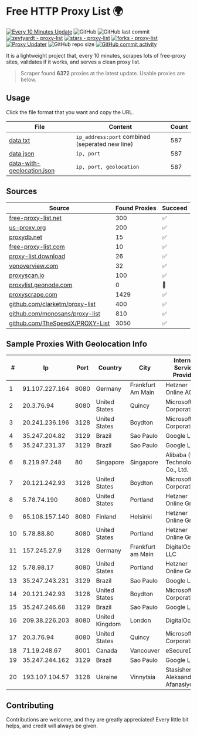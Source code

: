 
# Free HTTP Proxy List 🌍

[![Every 10 Minutes Update](https://github.com/mertguvencli/http-proxy-list/actions/workflows/main.yml/badge.svg?branch=main)](https://github.com/mertguvencli/http-proxy-list/actions/workflows/main.yml)
![GitHub](https://img.shields.io/github/license/mertguvencli/http-proxy-list)
![GitHub last commit](https://img.shields.io/github/last-commit/mertguvencli/http-proxy-list)
[![zevtyardt - proxy-list](https://img.shields.io/static/v1?label=zevtyardt&message=proxy-list&color=blue&logo=github)](https://github.com/zevtyardt/proxy-list "Go to GitHub repo")
[![stars - proxy-list](https://img.shields.io/github/stars/zevtyardt/proxy-list?style=social)](https://github.com/zevtyardt/proxy-list)
[![forks - proxy-list](https://img.shields.io/github/forks/zevtyardt/proxy-list?style=social)](https://github.com/zevtyardt/proxy-list)
[![Proxy Updater](https://github.com/zevtyardt/proxy-list/workflows/Proxy%20Updater/badge.svg)](https://github.com/zevtyardt/proxy-list/actions?query=workflow:"Proxy+Updater")
![GitHub repo size](https://img.shields.io/github/repo-size/zevtyardt/proxy-list)
[![GitHub commit activity](https://img.shields.io/github/commit-activity/m/zevtyardt/proxy-list?logo=commits)](https://github.com/zevtyardt/proxy-list/commits/main)

It is a lightweight project that, every 10 minutes, scrapes lots of free-proxy sites, validates if it works, and serves a clean proxy list.

> Scraper found **6372** proxies at the latest update. Usable proxies are below.

## Usage

Click the file format that you want and copy the URL.

|File|Content|Count|
|----|-------|-----|
|[data.txt](https://raw.githubusercontent.com/mertguvencli/http-proxy-list/main/proxy-list/data.txt)|`ip_address:port` combined (seperated new line)|587|
|[data.json](https://raw.githubusercontent.com/mertguvencli/http-proxy-list/main/proxy-list/data.json)|`ip, port`|587|
|[data-with-geolocation.json](https://raw.githubusercontent.com/mertguvencli/http-proxy-list/main/proxy-list/data-with-geolocation.json)|`ip, port, geolocation`|587|

## Sources

|Source|Found Proxies|Succeed|
|------|-------------|-------|
|[free-proxy-list.net](https://free-proxy-list.net)|300|✅|
|[us-proxy.org](https://www.us-proxy.org)|200|✅|
|[proxydb.net](http://proxydb.net)|15|✅|
|[free-proxy-list.com](https://free-proxy-list.com/?page=&port=&type%5B%5D=http&type%5B%5D=https&up_time=0&search=Search)|10|✅|
|[proxy-list.download](https://www.proxy-list.download/HTTP)|26|✅|
|[vpnoverview.com](https://vpnoverview.com/privacy/anonymous-browsing/free-proxy-servers)|32|✅|
|[proxyscan.io](https://www.proxyscan.io)|100|✅|
|[proxylist.geonode.com](https://proxylist.geonode.com/api/proxy-list?limit=300&page=1&sort_by=lastChecked&sort_type=desc&protocols=http,https)|0|🚫|
|[proxyscrape.com](https://api.proxyscrape.com/v2/?request=displayproxies&protocol=http&timeout=10000&country=all&ssl=all&anonymity=all)|1429|✅|
|[github.com/clarketm/proxy-list](https://raw.githubusercontent.com/clarketm/proxy-list/master/proxy-list-raw.txt)|400|✅|
|[github.com/monosans/proxy-list](https://raw.githubusercontent.com/monosans/proxy-list/main/proxies/http.txt)|810|✅|
|[github.com/TheSpeedX/PROXY-List](https://raw.githubusercontent.com/TheSpeedX/PROXY-List/master/http.txt)|3050|✅|


## Sample Proxies With Geolocation Info

|#|Ip|Port|Country|City|Internet Service Provider|
|-|--|----|-------|----|-------------------------|
|1|91.107.227.164|8080|Germany|Frankfurt Am Main|Hetzner Online AG|
|2|20.3.76.94|8080|United States|Quincy|Microsoft Corporation|
|3|20.241.236.196|3128|United States|Boydton|Microsoft Corporation|
|4|35.247.204.82|3129|Brazil|Sao Paulo|Google LLC|
|5|35.247.231.37|3129|Brazil|Sao Paulo|Google LLC|
|6|8.219.97.248|80|Singapore|Singapore|Alibaba (US) Technology Co., Ltd.|
|7|20.121.242.93|3128|United States|Boydton|Microsoft Corporation|
|8|5.78.74.190|8080|United States|Portland|Hetzner Online GmbH|
|9|65.108.157.140|8080|Finland|Helsinki|Hetzner Online GmbH|
|10|5.78.88.80|8080|United States|Portland|Hetzner Online GmbH|
|11|157.245.27.9|3128|Germany|Frankfurt am Main|DigitalOcean, LLC|
|12|5.78.98.17|8080|United States|Portland|Hetzner Online GmbH|
|13|35.247.243.231|3129|Brazil|Sao Paulo|Google LLC|
|14|20.121.242.93|3128|United States|Boydton|Microsoft Corporation|
|15|35.247.246.68|3129|Brazil|Sao Paulo|Google LLC|
|16|209.38.226.203|8080|United Kingdom|London|DigitalOcean|
|17|20.3.76.94|8080|United States|Quincy|Microsoft Corporation|
|18|71.19.248.67|8001|Canada|Vancouver|eSecureData|
|19|35.247.244.162|3129|Brazil|Sao Paulo|Google LLC|
|20|193.107.104.57|3128|Ukraine|Vinnytsia|Stasishen Aleksandr Afanasiyovich|



## Contributing

Contributions are welcome, and they are greatly appreciated! Every
little bit helps, and credit will always be given.

